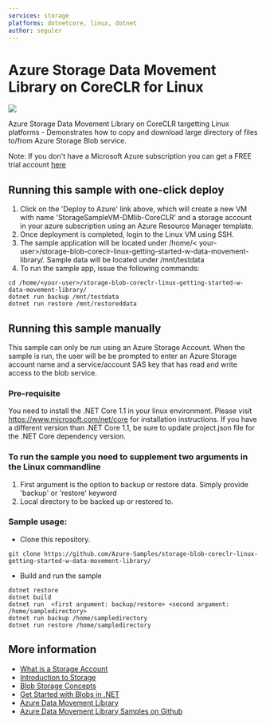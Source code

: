 ```yaml
---
services: storage 
platforms: dotnetcore, linux, dotnet
author: seguler
---
```


# Azure Storage Data Movement Library on CoreCLR for Linux

<a href="https://portal.azure.com/#create/Microsoft.Template/uri/https%3A%2F%2Fraw.githubusercontent.com%2Fseguler%2Fstorage-blob-coreclr-linux-getting-started-w-data-movement-library%2Fmaster%2Fazuredeploy.json" target="_blank">
    <img src="http://azuredeploy.net/deploybutton.png"/>
</a>

Azure Storage Data Movement Library on CoreCLR targetting Linux platforms - Demonstrates how to copy
and download large directory of files to/from Azure Storage Blob service.

Note: If you don't have a Microsoft Azure subscription you can
get a FREE trial account [here](http://go.microsoft.com/fwlink/?LinkId=330212)

## Running this sample with one-click deploy

1. Click on the 'Deploy to Azure' link above, which will create a new VM with name 'StorageSampleVM-DMlib-CoreCLR' and a storage account in your azure subscription using an Azure Resource Manager template.
2. Once deployment is completed, login to the Linux VM using SSH.
3. The sample application will be located under /home/< your-user>/storage-blob-coreclr-linux-getting-started-w-data-movement-library/. Sample data will be located under /mnt/testdata
4. To run the sample app, issue the following commands:
```azurecli
cd /home/<your-user>/storage-blob-coreclr-linux-getting-started-w-data-movement-library/
dotnet run backup /mnt/testdata
dotnet run restore /mnt/restoreddata
```

## Running this sample manually

This sample can only be run using an Azure Storage Account. When the sample is run, the user will be
be prompted to enter an Azure Storage account name and a service/account SAS key that has read and write access to the blob service.

### Pre-requisite
You need to install the .NET Core 1.1 in your linux environment. Please visit https://www.microsoft.com/net/core for installation instructions. If you have a different version than .NET Core 1.1, be sure to update project.json file for the .NET Core dependency version.

### To run the sample you need to supplement two arguments in the Linux commandline
1. First argument is the option to backup or restore data. Simply provide 'backup' or 'restore' keyword
2. Local directory to be backed up or restored to. 

### Sample usage:
* Clone this repository.
```azurecli
git clone https://github.com/Azure-Samples/storage-blob-coreclr-linux-getting-started-w-data-movement-library/
```
* Build and run the sample
```azurecli
dotnet restore
dotnet build
dotnet run  <first argument: backup/restore> <second argument: /home/sampledirectory>
dotnet run backup /home/sampledirectory
dotnet run restore /home/sampledirectory
```

## More information
- [What is a Storage Account](http://azure.microsoft.com/en-us/documentation/articles/storage-whatis-account/)
- [Introduction to Storage](https://azure.microsoft.com/en-us/documentation/articles/storage-introduction/)
- [Blob Storage Concepts](https://msdn.microsoft.com/library/dd179376.aspx)
- [Get Started with Blobs in .NET](https://azure.microsoft.com/en-us/documentation/articles/storage-dotnet-how-to-use-blobs/)
- [Azure Data Movement Library](https://www.nuget.org/packages/Microsoft.Azure.Storage.DataMovement)
- [Azure Data Movement Library Samples on Github](https://github.com/Azure/azure-storage-net-data-movement/tree/dev/samples)
